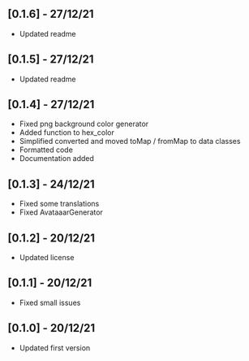 ## [0.1.6] - 27/12/21

* Updated readme

## [0.1.5] - 27/12/21

* Updated readme

## [0.1.4] - 27/12/21

* Fixed png background color generator
* Added function to hex_color
* Simplified converted and moved toMap / fromMap to data classes
* Formatted code
* Documentation added

## [0.1.3] - 24/12/21

* Fixed some translations
* Fixed AvataaarGenerator

## [0.1.2] - 20/12/21

* Updated license
 
## [0.1.1] - 20/12/21

* Fixed small issues

## [0.1.0] - 20/12/21

* Updated first version